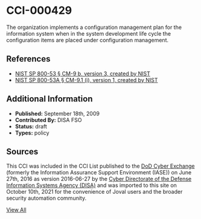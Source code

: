 # CCI-000429

The organization implements a configuration management plan for the information system when in the system development life cycle the configuration items are placed under configuration management.

## References ##

* [NIST SP 800-53 § CM-9 b, version 3, created by NIST](http://csrc.nist.gov/publications/PubsSPs.html)
* [NIST SP 800-53A § CM-9.1 (i), version 1, created by NIST](http://csrc.nist.gov/publications/PubsSPs.html)


## Additional Information ##

* **Published:** September 18th, 2009
* **Contributed By:** DISA FSO
* **Status:** draft
* **Types:** policy

## Sources ##

This CCI was included in the CCI List published to the [DoD Cyber Exchange](https://public.cyber.mil/stigs/cci/)
(formerly the Information Assurance Support Environment (IASE)) on June 27th, 2016 as version
2016-06-27 by the [Cyber Directorate of the Defense Information Systems Agency (DISA)](https://public.cyber.mil/about-cyber/)
and was imported to this site on October 10th, 2021 for the convenience of Joval users and the broader
security automation community.

[View All](../README.md)
